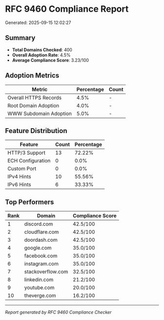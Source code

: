 # RFC 9460 Compliance Report

Generated: 2025-09-15 12:02:27

## Summary

- **Total Domains Checked**: 400
- **Overall Adoption Rate**: 4.5%
- **Average Compliance Score**: 3.23/100

## Adoption Metrics

| Metric | Percentage | Count |
|--------|------------|-------|
| Overall HTTPS Records | 4.5% | - |
| Root Domain Adoption | 4.0% | - |
| WWW Subdomain Adoption | 5.0% | - |

## Feature Distribution

| Feature | Count | Percentage |
|---------|-------|------------|
| HTTP/3 Support | 13 | 72.22% |
| ECH Configuration | 0 | 0.0% |
| Custom Port | 0 | 0.0% |
| IPv4 Hints | 10 | 55.56% |
| IPv6 Hints | 6 | 33.33% |

## Top Performers

| Rank | Domain | Compliance Score |
|------|--------|------------------|
| 1 | discord.com | 42.5/100 |
| 2 | cloudflare.com | 42.5/100 |
| 3 | doordash.com | 42.5/100 |
| 4 | google.com | 35.0/100 |
| 5 | facebook.com | 35.0/100 |
| 6 | instagram.com | 35.0/100 |
| 7 | stackoverflow.com | 32.5/100 |
| 8 | linkedin.com | 21.2/100 |
| 9 | youtube.com | 20.0/100 |
| 10 | theverge.com | 16.2/100 |

---
*Report generated by RFC 9460 Compliance Checker*
